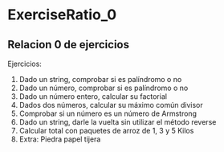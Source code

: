 <H1>ExerciseRatio_0</H1>
<H2>Relacion 0 de ejercicios</H2>

Ejercicios:

1. Dado un string, comprobar si es palíndromo o no
2. Dado un número, comprobar si es palíndromo o no
3. Dado un número entero, calcular su factorial
4. Dados dos números, calcular su máximo común divisor
5. Comprobar si un número es un número de Armstrong
6. Dado un string, darle la vuelta sin utilizar el método reverse
7. Calcular total con paquetes de arroz de 1, 3 y 5 Kilos
8. Extra: Piedra papel tijera